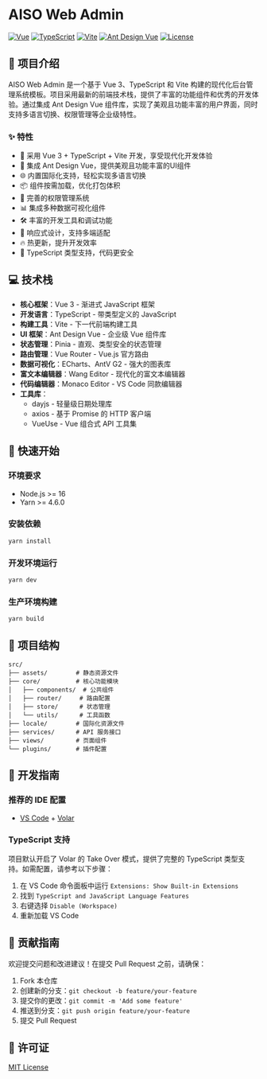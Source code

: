 # AISO Web Admin

[![Vue](https://img.shields.io/badge/Vue-3.5.12-brightgreen.svg)](https://vuejs.org/)
[![TypeScript](https://img.shields.io/badge/TypeScript-5.6.3-blue.svg)](https://www.typescriptlang.org/)
[![Vite](https://img.shields.io/badge/Vite-5.4.10-purple.svg)](https://vitejs.dev/)
[![Ant Design Vue](https://img.shields.io/badge/Ant%20Design%20Vue-4.2.5-blue.svg)](https://antdv.com/)
[![License](https://img.shields.io/badge/License-MIT-yellow.svg)](LICENSE)

## 🎯 项目介绍

AISO Web Admin 是一个基于 Vue 3、TypeScript 和 Vite 构建的现代化后台管理系统模板。项目采用最新的前端技术栈，提供了丰富的功能组件和优秀的开发体验。通过集成 Ant Design Vue 组件库，实现了美观且功能丰富的用户界面，同时支持多语言切换、权限管理等企业级特性。

### ✨ 特性

- 🚀 采用 Vue 3 + TypeScript + Vite 开发，享受现代化开发体验
- 🎨 集成 Ant Design Vue，提供美观且功能丰富的UI组件
- 🌐 内置国际化支持，轻松实现多语言切换
- 📦 组件按需加载，优化打包体积
- 🔐 完善的权限管理系统
- 📊 集成多种数据可视化组件
- 🛠️ 丰富的开发工具和调试功能
- 📱 响应式设计，支持多端适配
- 🔥 热更新，提升开发效率
- 🎯 TypeScript 类型支持，代码更安全

## 💻 技术栈

- **核心框架**：Vue 3 - 渐进式 JavaScript 框架
- **开发语言**：TypeScript - 带类型定义的 JavaScript
- **构建工具**：Vite - 下一代前端构建工具
- **UI 框架**：Ant Design Vue - 企业级 Vue 组件库
- **状态管理**：Pinia - 直观、类型安全的状态管理
- **路由管理**：Vue Router - Vue.js 官方路由
- **数据可视化**：ECharts、AntV G2 - 强大的图表库
- **富文本编辑器**：Wang Editor - 现代化的富文本编辑器
- **代码编辑器**：Monaco Editor - VS Code 同款编辑器
- **工具库**：
  - dayjs - 轻量级日期处理库
  - axios - 基于 Promise 的 HTTP 客户端
  - VueUse - Vue 组合式 API 工具集

## 🚀 快速开始

### 环境要求

- Node.js >= 16
- Yarn >= 4.6.0

### 安装依赖

```bash
yarn install
```

### 开发环境运行

```bash
yarn dev
```

### 生产环境构建

```bash
yarn build
```

## 📁 项目结构

```
src/
├── assets/        # 静态资源文件
├── core/          # 核心功能模块
│   ├── components/  # 公共组件
│   ├── router/     # 路由配置
│   ├── store/      # 状态管理
│   └── utils/      # 工具函数
├── locale/        # 国际化资源文件
├── services/      # API 服务接口
├── views/         # 页面组件
└── plugins/       # 插件配置
```

## 📖 开发指南

### 推荐的 IDE 配置

- [VS Code](https://code.visualstudio.com/) + [Volar](https://marketplace.visualstudio.com/items?itemName=Vue.volar)

### TypeScript 支持

项目默认开启了 Volar 的 Take Over 模式，提供了完整的 TypeScript 类型支持。如需配置，请参考以下步骤：

1. 在 VS Code 命令面板中运行 `Extensions: Show Built-in Extensions`
2. 找到 `TypeScript and JavaScript Language Features`
3. 右键选择 `Disable (Workspace)`
4. 重新加载 VS Code

## 🤝 贡献指南

欢迎提交问题和改进建议！在提交 Pull Request 之前，请确保：

1. Fork 本仓库
2. 创建新的分支：`git checkout -b feature/your-feature`
3. 提交你的更改：`git commit -m 'Add some feature'`
4. 推送到分支：`git push origin feature/your-feature`
5. 提交 Pull Request

## 📄 许可证

[MIT License](LICENSE)
